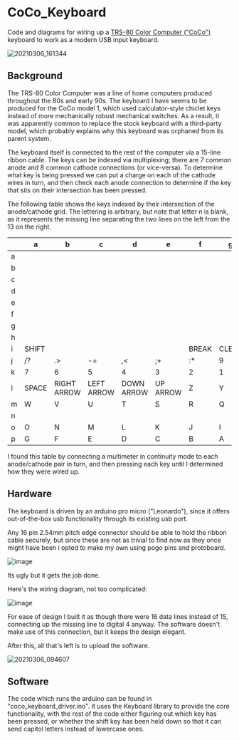 # CoCo_Keyboard

Code and diagrams for wiring up a [TRS-80 Color Computer ("CoCo")](https://en.wikipedia.org/wiki/TRS-80_Color_Computer) keyboard to work as a modern USB input keyboard.  

![20210306_161344](https://user-images.githubusercontent.com/11077953/110221143-7d76d280-7e98-11eb-87b1-83520280bdfe.jpg)

## Background

The TRS-80 Color Computer was a line of home computers produced throughout the 80s and early 90s.  The keyboard I have seems to be produced for the CoCo model 1, which used calculator-style chiclet keys instead of more mechanically robust mechanical switches.  As a result, it was apparently common to replace the stock keyboard with a third-party model, which probably explains why this keyboard was orphaned from its parent system.  

The keyboard itself is connected to the rest of the computer via a 15-line ribbon cable.  The keys can be indexed via multiplexing; there are 7 common anode and 8 common cathode connections (or vice-versa).  To determine what key is being pressed we can put a charge on each of the cathode wires in turn, and then check each anode connection to determine if the key that sits on their intersection has been pressed.  

The following table shows the keys indexed by their intersection of the anode/cathode grid.  The lettering is arbitrary, but note that letter n is blank, as it represents the missing line separating the two lines on the left from the 13 on the right.  

<table class="table table-bordered table-hover table-condensed">
<thead><tr><th title="Field #1"></th>
<th title="Field #2">a</th>
<th title="Field #3">b</th>
<th title="Field #4">c</th>
<th title="Field #5">d</th>
<th title="Field #6">e</th>
<th title="Field #7">f</th>
<th title="Field #8">g</th>
<th title="Field #9">h</th>
<th title="Field #10">i</th>
<th title="Field #11">j</th>
<th title="Field #12">k</th>
<th title="Field #13">l</th>
<th title="Field #14">m</th>
<th title="Field #15">n</th>
<th title="Field #16">o</th>
<th title="Field #17">p</th>
</tr></thead>
<tbody><tr>
<td>a</td>
<td> </td>
<td> </td>
<td> </td>
<td> </td>
<td> </td>
<td> </td>
<td> </td>
<td> </td>
<td> </td>
<td> </td>
<td> </td>
<td> </td>
<td> </td>
<td> </td>
<td> </td>
<td> </td>
</tr>
<tr>
<td>b</td>
<td> </td>
<td> </td>
<td> </td>
<td> </td>
<td> </td>
<td> </td>
<td> </td>
<td> </td>
<td> </td>
<td> </td>
<td> </td>
<td> </td>
<td> </td>
<td> </td>
<td> </td>
<td> </td>
</tr>
<tr>
<td>c</td>
<td> </td>
<td> </td>
<td> </td>
<td> </td>
<td> </td>
<td> </td>
<td> </td>
<td> </td>
<td> </td>
<td> </td>
<td> </td>
<td> </td>
<td> </td>
<td> </td>
<td> </td>
<td> </td>
</tr>
<tr>
<td>d</td>
<td> </td>
<td> </td>
<td> </td>
<td> </td>
<td> </td>
<td> </td>
<td> </td>
<td> </td>
<td> </td>
<td> </td>
<td> </td>
<td> </td>
<td> </td>
<td> </td>
<td> </td>
<td> </td>
</tr>
<tr>
<td>e</td>
<td> </td>
<td> </td>
<td> </td>
<td> </td>
<td> </td>
<td> </td>
<td> </td>
<td> </td>
<td> </td>
<td> </td>
<td> </td>
<td> </td>
<td> </td>
<td> </td>
<td> </td>
<td> </td>
</tr>
<tr>
<td>f</td>
<td> </td>
<td> </td>
<td> </td>
<td> </td>
<td> </td>
<td> </td>
<td> </td>
<td> </td>
<td> </td>
<td> </td>
<td> </td>
<td> </td>
<td> </td>
<td> </td>
<td> </td>
<td> </td>
</tr>
<tr>
<td>g</td>
<td> </td>
<td> </td>
<td> </td>
<td> </td>
<td> </td>
<td> </td>
<td> </td>
<td> </td>
<td> </td>
<td> </td>
<td> </td>
<td> </td>
<td> </td>
<td> </td>
<td> </td>
<td> </td>
</tr>
<tr>
<td>h</td>
<td> </td>
<td> </td>
<td> </td>
<td> </td>
<td> </td>
<td> </td>
<td> </td>
<td> </td>
<td> </td>
<td> </td>
<td> </td>
<td> </td>
<td> </td>
<td> </td>
<td> </td>
<td> </td>
</tr>
<tr>
<td>i</td>
<td>SHIFT</td>
<td> </td>
<td> </td>
<td> </td>
<td> </td>
<td>BREAK</td>
<td>CLEAR</td>
<td>ENTER</td>
<td> </td>
<td> </td>
<td> </td>
<td> </td>
<td> </td>
<td> </td>
<td> </td>
<td> </td>
</tr>
<tr>
<td>j</td>
<td>/?</td>
<td>.&gt;</td>
<td>-=</td>
<td>,&lt;</td>
<td>;+</td>
<td>:*</td>
<td>9</td>
<td>8</td>
<td> </td>
<td> </td>
<td> </td>
<td> </td>
<td> </td>
<td> </td>
<td> </td>
<td> </td>
</tr>
<tr>
<td>k</td>
<td>7</td>
<td>6</td>
<td>5</td>
<td>4</td>
<td>3</td>
<td>2</td>
<td>1</td>
<td>0</td>
<td> </td>
<td> </td>
<td> </td>
<td> </td>
<td> </td>
<td> </td>
<td> </td>
<td> </td>
</tr>
<tr>
<td>l</td>
<td>SPACE</td>
<td>RIGHT ARROW</td>
<td>LEFT ARROW</td>
<td>DOWN ARROW</td>
<td>UP ARROW</td>
<td>Z</td>
<td>Y</td>
<td>X</td>
<td> </td>
<td> </td>
<td> </td>
<td> </td>
<td> </td>
<td> </td>
<td> </td>
<td> </td>
</tr>
<tr>
<td>m</td>
<td>W</td>
<td>V</td>
<td>U</td>
<td>T</td>
<td>S</td>
<td>R</td>
<td>Q</td>
<td>P</td>
<td> </td>
<td> </td>
<td> </td>
<td> </td>
<td> </td>
<td> </td>
<td> </td>
<td> </td>
</tr>
<tr>
<td>n</td>
<td> </td>
<td> </td>
<td> </td>
<td> </td>
<td> </td>
<td> </td>
<td> </td>
<td> </td>
<td> </td>
<td> </td>
<td> </td>
<td> </td>
<td> </td>
<td> </td>
<td> </td>
<td> </td>
</tr>
<tr>
<td>o</td>
<td>O</td>
<td>N</td>
<td>M</td>
<td>L</td>
<td>K</td>
<td>J</td>
<td>I</td>
<td>H</td>
<td> </td>
<td> </td>
<td> </td>
<td> </td>
<td> </td>
<td> </td>
<td> </td>
<td> </td>
</tr>
<tr>
<td>p</td>
<td>G</td>
<td>F</td>
<td>E</td>
<td>D</td>
<td>C</td>
<td>B</td>
<td>A</td>
<td>@</td>
<td> </td>
<td> </td>
<td> </td>
<td> </td>
<td> </td>
<td> </td>
<td> </td>
<td> </td>
</tr>
</tbody></table>

I found this table by connecting a multimeter in continuity mode to each anode/cathode pair in turn, and then pressing each key until I determined how they were wired up.  

## Hardware

The keyboard is driven by an arduino pro micro ("Leonardo"), since it offers out-of-the-box usb functionality through its existing usb port.  

Any 16 pin 2.54mm pitch edge connector should be able to hold the ribbon cable securely, but since these are not as trivial to find now as they once might have been i opted to make my own using pogo pins and protoboard.  

![image](https://user-images.githubusercontent.com/11077953/110221557-dcd5e200-7e9a-11eb-8dac-e39db7e83497.png)

Its ugly but it gets the job done.  

Here's the wiring diagram, not too complicated: 

![image](https://user-images.githubusercontent.com/11077953/110221744-15c28680-7e9c-11eb-875d-d9554b5f81b5.png)

For ease of design I built it as though there were 16 data lines instead of 15, connecting up the missing line to digital 4 anyway.  The software doesn't make use of this connection, but it keeps the design elegant.  

After this, all that's left is to upload the software.  

![20210306_094607](https://user-images.githubusercontent.com/11077953/110221875-a8fbbc00-7e9c-11eb-939d-6ad47c0a4f88.jpg)

## Software

The code which runs the arduino can be found in "coco_keyboard_driver.ino".  It uses the Keyboard library to provide the core functionality, with the rest of the code either figuring out which key has been pressed, or whether the shift key has been held down so that it can send capitol letters instead of lowercase ones.  


